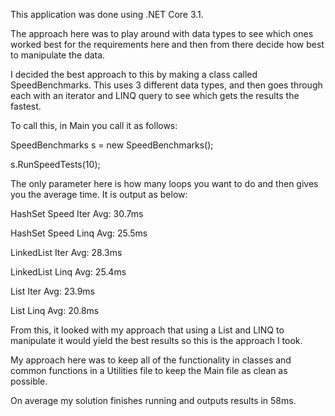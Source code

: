 This application was done using .NET Core 3.1.

The approach here was to play around with data types to see which ones worked best for the requirements here and then from there decide how best to manipulate the data.

I decided the best approach to this by making a class called SpeedBenchmarks. This uses 3 different data types, and then goes through each with an iterator and LINQ query to see which gets the results the fastest.

To call this, in Main you call it as follows:

SpeedBenchmarks s = new SpeedBenchmarks();

s.RunSpeedTests(10);
  
The only parameter here is how many loops you want to do and then gives you the average time. It is output as below:

HashSet Speed Iter Avg: 30.7ms

HashSet Speed Linq Avg: 25.5ms

LinkedList Iter Avg: 28.3ms

LinkedList Linq Avg: 25.4ms

List Iter Avg: 23.9ms

List Linq Avg: 20.8ms


From this, it looked with my approach that using a List and LINQ to manipulate it would yield the best results so this is the approach I took.

My approach here was to keep all of the functionality in classes and common functions in a Utilities file to keep the Main file as clean as possible.

On average my solution finishes running and outputs results in 58ms.
